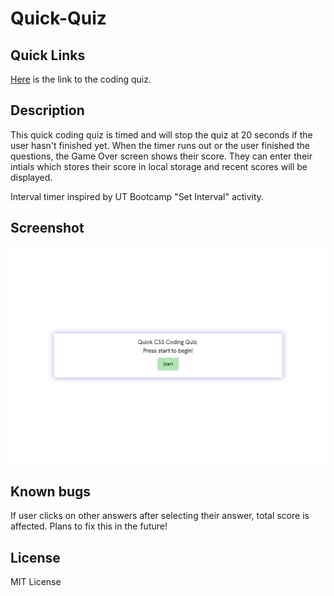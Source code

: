# Quick-Quiz

## Quick Links

[Here](https://rucatues.github.io/Quick-Quiz/) is the link to the coding quiz.

## Description

This quick coding quiz is timed and will stop the quiz at 20 seconds if the user hasn't finished yet. When the timer runs out or the user finished the questions, the Game Over screen shows their score. They can enter their intials which stores their score in local storage and recent scores will be displayed. 

Interval timer inspired by UT Bootcamp "Set Interval" activity. 

## Screenshot

![Screenshot of page](./assets/images/screencapture-file-Users-kellymclain-bootcamp-Homework-QuickQuiz-Quick-Quiz-index-html-2023-01-07-10_38_47.png)

## Known bugs

If user clicks on other answers after selecting their answer, total score is affected. Plans to fix this in the future!

## License 
MIT License